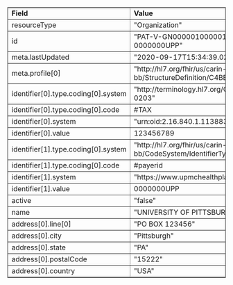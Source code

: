 <table border="1"><tr><td><b>Field</b></td><td><b>Value</b></td></tr>
<tr><td>resourceType</td><td>
"Organization"
</td></tr>
<tr><td>id</td><td>
"PAT-V-GN0000010000010001-0000000UPP"
</td></tr>
<tr><td>meta.lastUpdated</td><td>
"2020-09-17T15:34:39.0216454-04:00"
</td></tr>
<tr><td>meta.profile[0]</td><td>"http://hl7.org/fhir/us/carin-bb/StructureDefinition/C4BB-Organization"</td></tr>
<tr><td>identifier[0].type.coding[0].system</td><td>
"http://terminology.hl7.org/CodeSystem/v2-0203"
</td></tr>
<tr><td>identifier[0].type.coding[0].code</td><td>
#TAX
</td></tr>
<tr><td>identifier[0].system</td><td>
"urn:oid:2.16.840.1.113883.4.4"
</td></tr>
<tr><td>identifier[0].value</td><td>
123456789
</td></tr>
<tr><td>identifier[1].type.coding[0].system</td><td>
"http://hl7.org/fhir/us/carin-bb/CodeSystem/IdentifierTypeCS"
</td></tr>
<tr><td>identifier[1].type.coding[0].code</td><td>
#payerid
</td></tr>
<tr><td>identifier[1].system</td><td>
"https://www.upmchealthplan.com/VendorId"
</td></tr>
<tr><td>identifier[1].value</td><td>
0000000UPP
</td></tr>
<tr><td>active</td><td>
"false"
</td></tr>
<tr><td>name</td><td>
"UNIVERSITY OF PITTSBURGH PHYSICIANS"
</td></tr>
<tr><td>address[0].line[0]</td><td>"PO BOX 123456"</td></tr>
<tr><td>address[0].city</td><td>
"Pittsburgh"
</td></tr>
<tr><td>address[0].state</td><td>
"PA"
</td></tr>
<tr><td>address[0].postalCode</td><td>
"15222"
</td></tr>
<tr><td>address[0].country</td><td>
"USA"
</td></tr>
</table>
